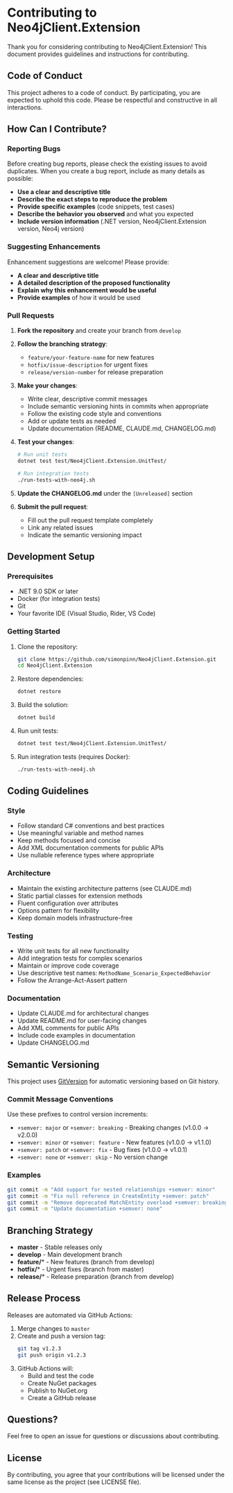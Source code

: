 # Contributing to Neo4jClient.Extension

Thank you for considering contributing to Neo4jClient.Extension! This document provides guidelines and instructions for contributing.

## Code of Conduct

This project adheres to a code of conduct. By participating, you are expected to uphold this code. Please be respectful and constructive in all interactions.

## How Can I Contribute?

### Reporting Bugs

Before creating bug reports, please check the existing issues to avoid duplicates. When you create a bug report, include as many details as possible:

- **Use a clear and descriptive title**
- **Describe the exact steps to reproduce the problem**
- **Provide specific examples** (code snippets, test cases)
- **Describe the behavior you observed** and what you expected
- **Include version information** (.NET version, Neo4jClient.Extension version, Neo4j version)

### Suggesting Enhancements

Enhancement suggestions are welcome! Please provide:

- **A clear and descriptive title**
- **A detailed description of the proposed functionality**
- **Explain why this enhancement would be useful**
- **Provide examples** of how it would be used

### Pull Requests

1. **Fork the repository** and create your branch from `develop`
2. **Follow the branching strategy**:
   - `feature/your-feature-name` for new features
   - `hotfix/issue-description` for urgent fixes
   - `release/version-number` for release preparation

3. **Make your changes**:
   - Write clear, descriptive commit messages
   - Include semantic versioning hints in commits when appropriate
   - Follow the existing code style and conventions
   - Add or update tests as needed
   - Update documentation (README, CLAUDE.md, CHANGELOG.md)

4. **Test your changes**:
   ```bash
   # Run unit tests
   dotnet test test/Neo4jClient.Extension.UnitTest/

   # Run integration tests
   ./run-tests-with-neo4j.sh
   ```

5. **Update the CHANGELOG.md** under the `[Unreleased]` section

6. **Submit the pull request**:
   - Fill out the pull request template completely
   - Link any related issues
   - Indicate the semantic versioning impact

## Development Setup

### Prerequisites

- .NET 9.0 SDK or later
- Docker (for integration tests)
- Git
- Your favorite IDE (Visual Studio, Rider, VS Code)

### Getting Started

1. Clone the repository:
   ```bash
   git clone https://github.com/simonpinn/Neo4jClient.Extension.git
   cd Neo4jClient.Extension
   ```

2. Restore dependencies:
   ```bash
   dotnet restore
   ```

3. Build the solution:
   ```bash
   dotnet build
   ```

4. Run unit tests:
   ```bash
   dotnet test test/Neo4jClient.Extension.UnitTest/
   ```

5. Run integration tests (requires Docker):
   ```bash
   ./run-tests-with-neo4j.sh
   ```

## Coding Guidelines

### Style

- Follow standard C# conventions and best practices
- Use meaningful variable and method names
- Keep methods focused and concise
- Add XML documentation comments for public APIs
- Use nullable reference types where appropriate

### Architecture

- Maintain the existing architecture patterns (see CLAUDE.md)
- Static partial classes for extension methods
- Fluent configuration over attributes
- Options pattern for flexibility
- Keep domain models infrastructure-free

### Testing

- Write unit tests for all new functionality
- Add integration tests for complex scenarios
- Maintain or improve code coverage
- Use descriptive test names: `MethodName_Scenario_ExpectedBehavior`
- Follow the Arrange-Act-Assert pattern

### Documentation

- Update CLAUDE.md for architectural changes
- Update README.md for user-facing changes
- Add XML comments for public APIs
- Include code examples in documentation
- Update CHANGELOG.md

## Semantic Versioning

This project uses [GitVersion](https://gitversion.net/) for automatic versioning based on Git history.

### Commit Message Conventions

Use these prefixes to control version increments:

- `+semver: major` or `+semver: breaking` - Breaking changes (v1.0.0 → v2.0.0)
- `+semver: minor` or `+semver: feature` - New features (v1.0.0 → v1.1.0)
- `+semver: patch` or `+semver: fix` - Bug fixes (v1.0.0 → v1.0.1)
- `+semver: none` or `+semver: skip` - No version change

### Examples

```bash
git commit -m "Add support for nested relationships +semver: minor"
git commit -m "Fix null reference in CreateEntity +semver: patch"
git commit -m "Remove deprecated MatchEntity overload +semver: breaking"
git commit -m "Update documentation +semver: none"
```

## Branching Strategy

- **master** - Stable releases only
- **develop** - Main development branch
- **feature/*** - New features (branch from develop)
- **hotfix/*** - Urgent fixes (branch from master)
- **release/*** - Release preparation (branch from develop)

## Release Process

Releases are automated via GitHub Actions:

1. Merge changes to `master`
2. Create and push a version tag:
   ```bash
   git tag v1.2.3
   git push origin v1.2.3
   ```
3. GitHub Actions will:
   - Build and test the code
   - Create NuGet packages
   - Publish to NuGet.org
   - Create a GitHub release

## Questions?

Feel free to open an issue for questions or discussions about contributing.

## License

By contributing, you agree that your contributions will be licensed under the same license as the project (see LICENSE file).
